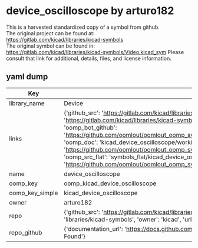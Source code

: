 # device_oscilloscope by arturo182  
This is a harvested standardized copy of a symbol from github.  
The original project can be found at:  
https://gitlab.com/kicad/libraries/kicad-symbols  
The original symbol can be found in:
https://gitlab.com/kicad/libraries/kicad-symbols/Video.kicad_sym
Please consult that link for additional, details, files, and license information.  
## yaml dump  
| Key | Value |  
| --- | --- |  
| library_name | Device |  
| links | {'github_src': 'https://gitlab.com/kicad/libraries/kicad-symbols/Video.kicad_sym', 'github_src_repo': 'https://gitlab.com/kicad/libraries/kicad-symbols', 'oomp_bot': 'kicad_device_oscilloscope/working', 'oomp_bot_github': 'https://github.com/oomlout/oomlout_oomp_symbol_bot/tree/main/kicad_device_oscilloscope/working', 'oomp_doc': 'kicad_device_oscilloscope/working', 'oomp_doc_github': 'https://github.com/oomlout/oomlout_oomp_symbol_doc/tree/main/kicad_device_oscilloscope/working', 'oomp_src_flat': 'symbols_flat/kicad_device_oscilloscope/working', 'oomp_src_flat_github': 'https://github.com/oomlout/oomlout_oomp_symbol_src/tree/main/kicad_device_oscilloscope/working'} |  
| name | device_oscilloscope |  
| oomp_key | oomp_kicad_device_oscilloscope |  
| oomp_key_simple | kicad_device_oscilloscope |  
| owner | arturo182 |  
| repo | {'github_src': 'https://gitlab.com/kicad/libraries/kicad-symbols/Video.kicad_sym', 'name': 'libraries/kicad-symbols', 'owner': 'kicad', 'url': 'https://gitlab.com/kicad/libraries/kicad-symbols'} |  
| repo_github | {'documentation_url': 'https://docs.github.com/rest/repos/repos#get-a-repository', 'message': 'Not Found'} |  

